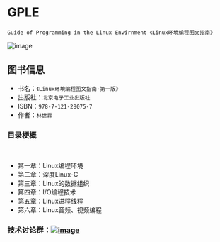 # GPLE
`Guide of Programming in the Linux Envirnment 《Linux环境编程图文指南》`

![image](https://github.com/vincent040/lab/blob/master/res/GPLE.jpg?raw=true)
 
## 图书信息
* 书名：`《Linux环境编程图文指南·第一版》`
* 出版社：`北京电子工业出版社`
* ISBN：`978-7-121-28075-7`
* 作者：`林世霖`

### 目录梗概
 
* 第一章：Linux编程环境
* 第二章：深度Linux-C
* 第三章：Linux的数据组织
* 第四章：I/O编程技术
* 第五章：Linux进程线程
* 第六章：Linux音频、视频编程

### 技术讨论群：<a href="//shang.qq.com/wpa/qunwpa?idkey=bc2c3338276a40ac72131230ad041a00c60a2fe45172ab6b9a93fea44cf0e6fa">![image](https://github.com/vincent040/lab/blob/master/res/QQ_qun.png?raw=true)
